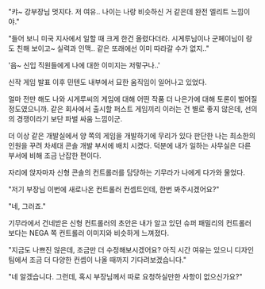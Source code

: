 "캬~ 강부장님 멋지다. 저 여유.. 나이는 나랑 비슷하신 거 같은데 완전 엘리트 느낌이야."

"들어 보니 미국 지사에서 일할 때 크게 한건 올렸다더라. 시게루님이나 군페이님이 랑도 친해 보이고~ 실력과 인맥.. 같은 또래에선 이미 따라갈 수가 없지.."

'음~ 신입 직원들에게 나에 대한 이미지는 저렇구나..'

신작 게임 발표 이후 민텐도 내부에서 묘한 움직임이 일어나고 있었다. 

얼마 전만 해도 나와 시게루씨의 게임에 대해 어떤 작품 더 나은가에 대해 토론이 벌어질 정도였으니까. 같은 회사에서 출시할 퍼스트 게임끼리 이러는 건 별로 좋지 않은데, 선의의 경쟁이라기 보단 파벌 싸움 느낌이군.

더 이상 같은 개발실에서 양 쪽의 게임을 개발하기에 무리가 있다 판단한 나는 최소한의 인원을 꾸려 차세대 콘솔 개발 부서에 배치 시켰다. 덕분에 내가 일하는 사무실은 다른 부서에 비해 조금 난잡한 편이다.

자리에 앉자마자 신형 콘솔의 컨트롤러를 담당하는 기무라가 나에게 다가와 물었다.

"저기 부장님 이번에 새로나온 컨트롤러 컨셉트인데, 한번 봐주시겠어요?"

"네, 그러죠."

기무라에서 건네받은 신형 컨트롤러의 초안은 내가 알고 있던 슈퍼 패밀리의 컨트롤러 보다는 NEGA 쪽 컨트롤러 이미지와 비슷하게 느껴졌다.

"지금도 나쁘진 않은데, 조금만 더 수정해보시겠어요? 아직 시간 여유는 있으니 디자인 팀에서 조금 더 다양한 컨셉이 나올 때까지 기다려보겠습니다."

"네 알겠습니다. 그런데, 혹시 부장님께서 따로 요청하실만한 사항이 없으신가요?"